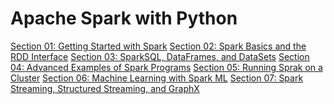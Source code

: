 # Apache Spark with Python

[Section 01: Getting Started with Spark]()
[Section 02: Spark Basics and the RDD Interface]()
[Section 03: SparkSQL, DataFrames, and DataSets]()
[Section 04: Advanced Examples of Spark Programs]()
[Section 05: Running Sprak on a Cluster]()
[Section 06: Machine Learning with Spark ML]()
[Section 07: Spark Streaming, Structured Streaming, and GraphX]()
